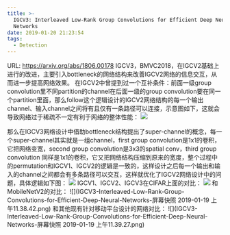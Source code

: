 ```yaml
---
title: >-
  IGCV3: Interleaved Low-Rank Group Convolutions for Efficient Deep Neural
  Networks
date: 2019-01-20 21:23:54
tags:
  - Detection
---
```

URL: https://arxiv.org/abs/1806.00178
IGCV3，BMVC2018，在IGCV2基础上进行的改进，主要引入bottleneck的网络结构来改善IGCV2网络的信息交互，从而进一步提高网络效果。
在IGCV2中曾提到过一个互补条件：前面一级group convolution里不同partition的channel在后面一级的group convolution要在同一个partition里面，那么follow这个逻辑设计的IGCV2网络结构的每一个输出channel、输入channel之间将有且仅有一条路径可以连接，示意图如下，这就会导致网络过于稀疏不一定有利于网络的整体性能：
![](IGCV3-Interleaved-Low-Rank-Group-Convolutions-for-Efficient-Deep-Neural-Networks-a0f037095b27476caa3cf49ca30929b2923f2315_1_690x253.jpeg)

那么在IGCV3网络设计中借助bottleneck结构提出了super-channel的概念，每一个super-channel其实就是一组channel，first group convolution是1x1的卷积，它把网络变宽，second group convolution是3x3的spatial conv，third group convolution 同样是1x1的卷积，它又把网络结构压缩到原来的宽度，整个过程中的permutation和IGCV1、IGCV2的逻辑是一致的，这样设计之后每一个输出和输入的channel之间都会有多条路径可以交互，这样就优化了IGCV2网络设计中的问题，具体逻辑如下图：
![](IGCV3-Interleaved-Low-Rank-Group-Convolutions-for-Efficient-Deep-Neural-Networks-dfcbf9fea9f926a00f49a63e9242ce7a83ec10e8_1_690x316.png)
IGCV1、IGCV2、IGCV3在CIFAR上面的对比：
![](IGCV3-Interleaved-Low-Rank-Group-Convolutions-for-Efficient-Deep-Neural-Networks-2460c1c050b642ec41193bbc0f29770f65933ac2_1_690x242.png)
和MobileNetV2的对比：
![](IGCV3-Interleaved-Low-Rank-Group-Convolutions-for-Efficient-Deep-Neural-Networks-屏幕快照 2019-01-19 上午11.38.42.png)
和其他现有针对移动平台设计的网络对比：
![](IGCV3-Interleaved-Low-Rank-Group-Convolutions-for-Efficient-Deep-Neural-Networks-屏幕快照 2019-01-19 上午11.39.27.png)

